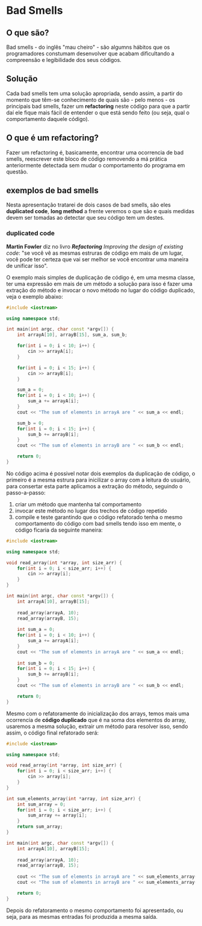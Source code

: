 # Bad Smells

## O que são?

Bad smells - do inglês "mau cheiro" - são algumns hábitos que os programadores constumam desenvolver que acabam dificultando a compreensão e legibilidade dos seus códigos.

## Solução
Cada bad smells tem uma solução apropriada, sendo assim, a partir do momento que têm-se conhecimento de quais são - pelo menos - os principais bad smells, fazer um **refactoring** neste código para que a partir daí ele fique mais fácil de entender o que está sendo feito (ou seja, qual o comportamento daquele código).

## O que é um refactoring?
Fazer um refactoring é, basicamente, encontrar uma ocorrencia de bad smells, reescrever este bloco de código removendo a má prática anteriormente detectada sem mudar o comportamento do programa em questão.

## exemplos de bad smells

Nesta apresentação tratarei de dois casos de bad smells, são eles **duplicated code**, **long method** a frente veremos o que são e quais medidas devem ser tomadas ao detectar que seu código tem um destes.

### duplicated code

__Martin Fowler__ diz no livro _**Refactoring** Improving the design of existing code_: "se você vê as mesmas estruras de código em mais de um lugar, você pode ter certeza que vai ser melhor se você encontrar uma maneira de unificar isso".

O exemplo mais simples de duplicação de código é, em uma mesma classe, ter uma expressão em mais de um método a solução para isso é fazer uma extração do método e invocar o novo método no lugar do código duplicado, veja o exemplo abaixo:

```C++
#include <iostream>

using namespace std;

int main(int argc, char const *argv[]) {
	int arrayA[10], arrayB[15], sum_a, sum_b;

	for(int i = 0; i < 10; i++) {
		cin >> arrayA[i];
	}

	for(int i = 0; i < 15; i++) {
		cin >> arrayB[i];
	}

	sum_a = 0;
	for(int i = 0; i < 10; i++) {
		sum_a += arrayA[i];
	}
	cout << "The sum of elements in arrayA are " << sum_a << endl;

	sum_b = 0;
	for(int i = 0; i < 15; i++) {
		sum_b += arrayB[i];
	}
	cout << "The sum of elements in arrayB are " << sum_b << endl;

	return 0;
}
```

No código acima é possivel notar dois exemplos da duplicação de código, o primeiro é a mesma estrura para inicilizar o array com a leitura do usuário, para consertar esta parte aplicamos a extração do método, seguindo o passo-a-passo:
1. criar um método que mantenha tal comportamento
2. invocar este método no lugar dos trechos de código repetido
3. compile e teste garantindo que o código refatorado tenha o mesmo comportamento do código com bad smells
tendo isso em mente, o código ficaria da seguinte maneira:

```C++
#include <iostream>

using namespace std;

void read_array(int *array, int size_arr) {
	for(int i = 0; i < size_arr; i++) {
		cin >> array[i];
	}
}

int main(int argc, char const *argv[]) {
	int arrayA[10], arrayB[15];
	
	read_array(arrayA, 10);
	read_array(arrayB, 15);
	
	int sum_a = 0;
	for(int i = 0; i < 10; i++) {
		sum_a += arrayA[i];
	}
	cout << "The sum of elements in arrayA are " << sum_a << endl;
	
	int sum_b = 0;
	for(int i = 0; i < 15; i++) {
		sum_b += arrayB[i];
	}
	cout << "The sum of elements in arrayB are " << sum_b << endl;

	return 0;
}
```
Mesmo com o refatoramente do inicialização dos arrays, temos mais uma ocorrencia de **código duplicado** que é na soma dos elementos do array, usaremos a mesma solução, extrair um método para resolver isso, sendo assim, o código final refatorado será:

```C++
#include <iostream>

using namespace std;

void read_array(int *array, int size_arr) {
	for(int i = 0; i < size_arr; i++) {
		cin >> array[i];
	}
}

int sum_elements_array(int *array, int size_arr) {
	int sum_array = 0;
	for(int i = 0; i < size_arr; i++) {
		sum_array += array[i];
	}
	return sum_array;
}

int main(int argc, char const *argv[]) {
	int arrayA[10], arrayB[15];
	
	read_array(arrayA, 10);
	read_array(arrayB, 15);
	
	cout << "The sum of elements in arrayA are " << sum_elements_array(arrayA, 10) << endl;
	cout << "The sum of elements in arrayB are " << sum_elements_array(arrayB, 15) << endl;

	return 0;
}
```

Depois do refatoramento o mesmo comportamento foi apresentado, ou seja, para as mesmas entradas foi produzida a mesma saída.
